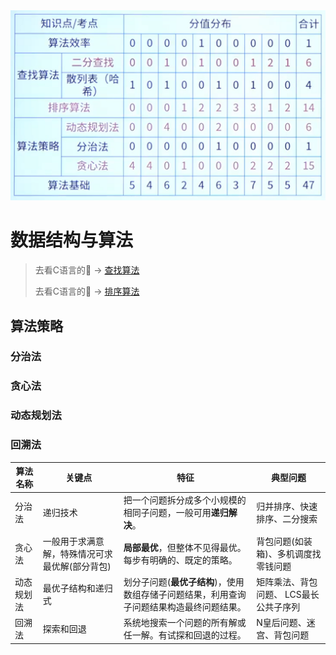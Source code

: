<img title="avatat" src="./image/7-1.jpg" alt="" width="600">

# 数据结构与算法

>去看C语言的:dog: -> [查找算法](../C生万物/查找算法.md "数据结构")
>
>去看C语言的:dog: -> [排序算法](../C生万物/排序算法.md "数据结构")



## 算法策略

### 分治法

### 贪心法

### 动态规划法

### 回溯法



| 算法名称   | 关键点                                         | 特征                                                         | 典型问题                               |
| ---------- | ---------------------------------------------- | ------------------------------------------------------------ | -------------------------------------- |
| 分治法     | 递归技术                                       | 把一个问题拆分成多个小规模的相同子问题，一般可用**递归解决**。 | 归并排序、快速排序、二分搜索           |
| 贪心法     | 一般用于求满意解，特殊情况可求最优解(部分背包) | **局部最优**，但整体不见得最优。每步有明确的、既定的策略。   | 背包问题(如装箱)、多机调度找零钱问题   |
| 动态规划法 | 最优子结构和递归式                             | 划分子问题(**最优子结构**)，使用数组存储子问题结果，利用查询子问题结果构造最终问题结果。 | 矩阵乘法、背包问题、 LCS最长公共子序列 |
| 回溯法     | 探索和回退                                     | 系统地搜索一个问题的所有解或任一解。有试探和回退的过程。     | N皇后问题、迷宫、背包问题              |

